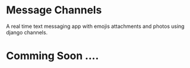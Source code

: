 # Message Channels  
  A real time text messaging app with emojis attachments and photos using django channels.  

# Comming Soon ....